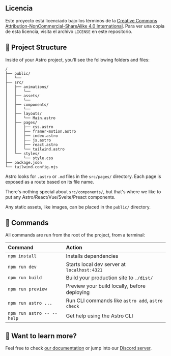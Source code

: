 ## Licencia

Este proyecto está licenciado bajo los términos de la [Creative Commons Attribution-NonCommercial-ShareAlike 4.0 International](https://creativecommons.org/licenses/by-nc-sa/4.0/legalcode). Para ver una copia de esta licencia, visita el archivo `LICENSE` en este repositorio.

## 🚀 Project Structure

Inside of your Astro project, you'll see the following folders and files:

```text
/
├── public/
│   └── 
├── src/
│   ├── animations/
│   │   └──
│   ├── assets/
│   │   └── 
│   ├── components/
│   │   └──
│   ├── layouts/
│   │   └── Main.astro
│   ├── pages/
│   │   ├── css.astro
│   │   ├── framer-motion.astro
│   │   ├── index.astro
│   │   ├── js.astro
│   │   ├── react.astro
│   │   └── tailwind.astro
│   └── styles/
│       └── style.css
├── package.json
└── tailwind.config.mjs
```

Astro looks for `.astro` or `.md` files in the `src/pages/` directory. Each page is exposed as a route based on its file name.

There's nothing special about `src/components/`, but that's where we like to put any Astro/React/Vue/Svelte/Preact components.

Any static assets, like images, can be placed in the `public/` directory.

## 🧞 Commands

All commands are run from the root of the project, from a terminal:

| Command                   | Action                                           |
| :------------------------ | :----------------------------------------------- |
| `npm install`             | Installs dependencies                            |
| `npm run dev`             | Starts local dev server at `localhost:4321`      |
| `npm run build`           | Build your production site to `./dist/`          |
| `npm run preview`         | Preview your build locally, before deploying     |
| `npm run astro ...`       | Run CLI commands like `astro add`, `astro check` |
| `npm run astro -- --help` | Get help using the Astro CLI                     |

## 👀 Want to learn more?

Feel free to check [our documentation](https://docs.astro.build) or jump into our [Discord server](https://astro.build/chat).
